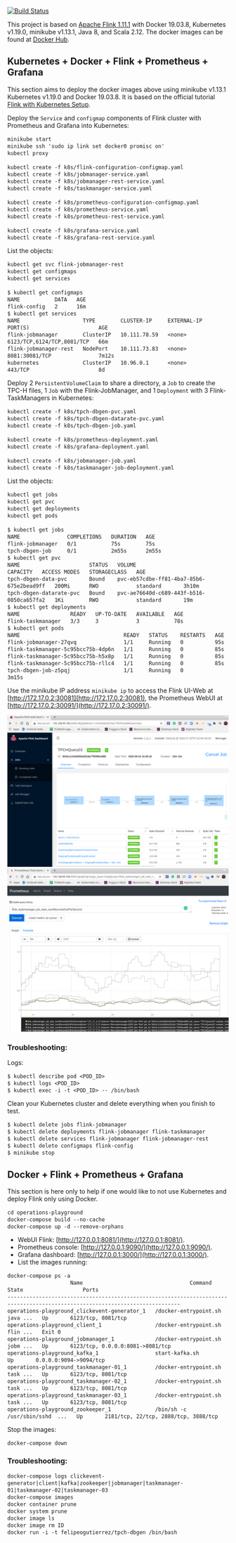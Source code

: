 
[![Build Status](https://api.travis-ci.org/felipegutierrez/explore-flink.svg?branch=master)](https://travis-ci.org/felipegutierrez/explore-flink)

This project is based on [Apache Flink 1.11.1](https://flink.apache.org/) with Docker 19.03.8, Kubernetes v1.19.0, minikube v1.13.1, Java 8, and Scala 2.12. The docker images can be found at [Docker Hub](https://hub.docker.com/repository/docker/felipeogutierrez/explore-flink). 

## Kubernetes + Docker + Flink + Prometheus + Grafana

This section aims to deploy the docker images above using minikube v1.13.1 Kubernetes v1.19.0 and Docker 19.03.8. It is based on the official tutorial [Flink with Kubernetes Setup](https://ci.apache.org/projects/flink/flink-docs-stable/ops/deployment/kubernetes.html).

Deploy the `Service` and `configmap` components of Flink cluster with Prometheus and Grafana into Kubernetes:
```
minikube start
minikube ssh 'sudo ip link set docker0 promisc on'
kubectl proxy

kubectl create -f k8s/flink-configuration-configmap.yaml
kubectl create -f k8s/jobmanager-service.yaml
kubectl create -f k8s/jobmanager-rest-service.yaml
kubectl create -f k8s/taskmanager-service.yaml

kubectl create -f k8s/prometheus-configuration-configmap.yaml
kubectl create -f k8s/prometheus-service.yaml
kubectl create -f k8s/prometheus-rest-service.yaml

kubectl create -f k8s/grafana-service.yaml
kubectl create -f k8s/grafana-rest-service.yaml
```
List the objects:
```
kubectl get svc flink-jobmanager-rest
kubectl get configmaps
kubectl get services

$ kubectl get configmaps
NAME           DATA   AGE
flink-config   2      16m
$ kubectl get services
NAME                    TYPE        CLUSTER-IP     EXTERNAL-IP   PORT(S)                      AGE
flink-jobmanager        ClusterIP   10.111.78.59   <none>        6123/TCP,6124/TCP,8081/TCP   66m
flink-jobmanager-rest   NodePort    10.111.73.83   <none>        8081:30081/TCP               7m12s
kubernetes              ClusterIP   10.96.0.1      <none>        443/TCP                      8d
```
Deploy 2 `PersistentVolumeClaim` to share a directory, a `Job` to create the TPC-H files, 1 `Job` with the Flink-JobManager, and 1 `Deployment` with 3 Flink-TaskManagers in Kubernetes:
```
kubectl create -f k8s/tpch-dbgen-pvc.yaml
kubectl create -f k8s/tpch-dbgen-datarate-pvc.yaml
kubectl create -f k8s/tpch-dbgen-job.yaml

kubectl create -f k8s/prometheus-deployment.yaml
kubectl create -f k8s/grafana-deployment.yaml

kubectl create -f k8s/jobmanager-job.yaml
kubectl create -f k8s/taskmanager-job-deployment.yaml
```
List the objects:
```
kubectl get jobs
kubectl get pvc
kubectl get deployments
kubectl get pods

$ kubectl get jobs
NAME               COMPLETIONS   DURATION   AGE
flink-jobmanager   0/1           75s        75s
tpch-dbgen-job     0/1           2m55s      2m55s
$ kubectl get pvc
NAME                      STATUS   VOLUME                                     CAPACITY   ACCESS MODES   STORAGECLASS   AGE
tpch-dbgen-data-pvc       Bound    pvc-eb57cdbe-ff81-4ba7-85b6-675e2bead9ff   200Mi      RWO            standard       3h10m
tpch-dbgen-datarate-pvc   Bound    pvc-ae76640d-c689-443f-b516-0850ca657fa2   1Ki        RWO            standard       19m
$ kubectl get deployments
NAME                READY   UP-TO-DATE   AVAILABLE   AGE
flink-taskmanager   3/3     3            3           78s
$ kubectl get pods
NAME                                 READY   STATUS    RESTARTS   AGE
flink-jobmanager-27qvq               1/1     Running   0          95s
flink-taskmanager-5c95bcc75b-4dp6n   1/1     Running   0          85s
flink-taskmanager-5c95bcc75b-h5x8p   1/1     Running   0          85s
flink-taskmanager-5c95bcc75b-rllc4   1/1     Running   0          85s
tpch-dbgen-job-z5pqj                 1/1     Running   0          3m15s
```
Use the minikube IP address `minikube ip` to access the Flink UI-Web at [http://172.17.0.2:30081](http://172.17.0.2:30081), the Prometheus WebUI at [http://172.17.0.2:30091/](http://172.17.0.2:30091/).

![Flink web UI using Kubernetes](images/flink-webui.png)
![Prometheus web UI using Kubernetes](images/prometheus-webui.png)

### Troubleshooting:
Logs:
```
$ kubectl describe pod <POD_ID>
$ kubectl logs <POD_ID>
$ kubectl exec -i -t <POD_ID> -- /bin/bash
```
Clean your Kubernetes cluster and delete everything when you finish to test.
```
$ kubectl delete jobs flink-jobmanager
$ kubectl delete deployments flink-jobmanager flink-taskmanager
$ kubectl delete services flink-jobmanager flink-jobmanager-rest
$ kubectl delete configmaps flink-config
$ minikube stop
```

## Docker + Flink + Prometheus + Grafana
This section is here only to help if one would like to not use Kubernetes and deploy Flink only using Docker.
```
cd operations-playground
docker-compose build --no-cache
docker-compose up -d --remove-orphans
```
 - WebUI Flink: [http://127.0.0.1:8081/](http://127.0.0.1:8081/).
 - Prometheus console: [http://127.0.0.1:9090/](http://127.0.0.1:9090/).
 - Grafana dashboard: [http://127.0.0.1:3000/](http://127.0.0.1:3000/).
 - List the images running:
```
docker-compose ps -a
                    Name                                  Command               State                   Ports                
-----------------------------------------------------------------------------------------------------------------------------
operations-playground_clickevent-generator_1   /docker-entrypoint.sh java ...   Up       6123/tcp, 8081/tcp                  
operations-playground_client_1                 /docker-entrypoint.sh flin ...   Exit 0                                       
operations-playground_jobmanager_1             /docker-entrypoint.sh jobm ...   Up       6123/tcp, 0.0.0.0:8081->8081/tcp    
operations-playground_kafka_1                  start-kafka.sh                   Up       0.0.0.0:9094->9094/tcp              
operations-playground_taskmanager-01_1         /docker-entrypoint.sh task ...   Up       6123/tcp, 8081/tcp                  
operations-playground_taskmanager-02_1         /docker-entrypoint.sh task ...   Up       6123/tcp, 8081/tcp                  
operations-playground_taskmanager-03_1         /docker-entrypoint.sh task ...   Up       6123/tcp, 8081/tcp                  
operations-playground_zookeeper_1              /bin/sh -c /usr/sbin/sshd  ...   Up       2181/tcp, 22/tcp, 2888/tcp, 3888/tcp
```
Stop the images:
```
docker-compose down
```

### Troubleshooting:
```
docker-compose logs clickevent-generator|client|kafka|zookeeper|jobmanager|taskmanager-01|taskmanager-02|taskmanager-03
docker-compose images
docker container prune
docker system prune
docker image ls
docker image rm ID
docker run -i -t felipeogutierrez/tpch-dbgen /bin/bash
```


